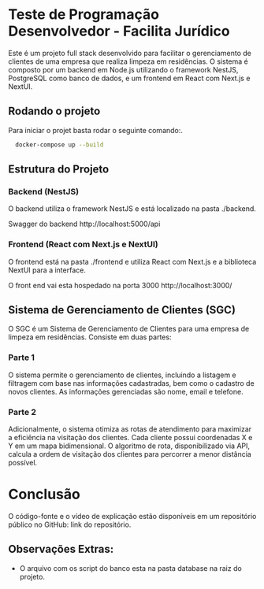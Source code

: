 # Teste de Programação Desenvolvedor - Facilita Jurídico

Este é um projeto full stack desenvolvido para facilitar o gerenciamento de clientes de uma empresa que realiza limpeza em residências. O sistema é composto por um backend em Node.js utilizando o framework NestJS, PostgreSQL como banco de dados, e um frontend em React com Next.js e NextUI.

## Rodando o projeto 

Para iniciar o projet basta rodar o seguinte comando:.

```bash
  docker-compose up --build
```

## Estrutura do Projeto

### Backend (NestJS)
O backend utiliza o framework NestJS e está localizado na pasta ./backend.

Swagger do backend http://localhost:5000/api

### Frontend (React com Next.js e NextUI)
O frontend está na pasta ./frontend e utiliza React com Next.js e a biblioteca NextUI para a interface.

O front end vai esta hospedado na porta 3000
http://localhost:3000/

## Sistema de Gerenciamento de Clientes (SGC)

O SGC é um Sistema de Gerenciamento de Clientes para uma empresa de limpeza em residências. Consiste em duas partes:

### Parte 1
O sistema permite o gerenciamento de clientes, incluindo a listagem e filtragem com base nas informações cadastradas, bem como o cadastro de novos clientes. As informações gerenciadas são nome, email e telefone.

### Parte 2

Adicionalmente, o sistema otimiza as rotas de atendimento para maximizar a eficiência na visitação dos clientes. Cada cliente possui coordenadas X e Y em um mapa bidimensional. O algoritmo de rota, disponibilizado via API, calcula a ordem de visitação dos clientes para percorrer a menor distância possível.

# Conclusão
O código-fonte e o vídeo de explicação estão disponíveis em um repositório público no GitHub: link do repositório.




## Observações Extras:

- O arquivo com os script do banco esta na pasta database na raiz do projeto.

